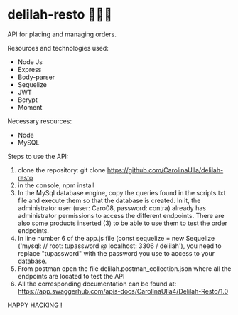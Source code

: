 # delilah-resto 🍕🍜🍰

API for placing and managing orders.


Resources and technologies used:
- Node Js
- Express
- Body-parser
- Sequelize
- JWT
- Bcrypt
- Moment

Necessary resources:
- Node
- MySQL

Steps to use the API:
1) clone the repository:
git clone https://github.com/CarolinaUlla/delilah-resto
2) in the console, npm install
3) In the MySql database engine, copy the queries found in the scripts.txt file and execute them so that the database is created.
In it, the administrator user (user: Caro08, password: contra) already has administrator permissions to access the different endpoints.
There are also some products inserted (3) to be able to use them to test the order endpoints.
4) In line number 6 of the app.js file (const sequelize = new Sequelize ('mysql: // root: tupassword @ localhost: 3306 / delilah'), you need to replace "tupassword" with the password you use to access to your database.
5) From postman open the file delilah.postman_collection.json where all the endpoints are located to test the API
6) All the corresponding documentation can be found at: https://app.swaggerhub.com/apis-docs/CarolinaUlla4/Delilah-Resto/1.0

HAPPY HACKING !
